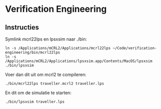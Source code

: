 # Verification Engineering

## Instructies

Symlink mcrl22lps en lpsxsim naar ./bin:

    ln -s /Applications/mCRL2/Applications/mcrl22lps ~/Code/verification-engineering/bin/mcrl22lps
    ln -s /Applications/mCRL2/Applications/lpsxsim.app/Contents/MacOS/lpsxsim ./bin/lpsxsim

Voer dan dit uit om mcrl2 te compileren:

    ./bin/mcrl22lps traveller.mcrl2 traveller.lps

En dit om de simulatie te starten:

    ./bin/lpsxsim traveller.lps
